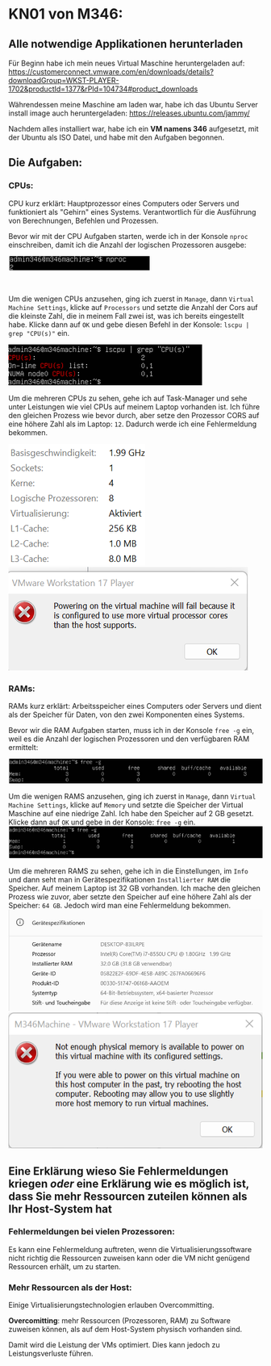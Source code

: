 # KN01 von M346:
## Alle notwendige Applikationen herunterladen
Für Beginn habe ich mein neues Virtual Maschine heruntergeladen auf: https://customerconnect.vmware.com/en/downloads/details?downloadGroup=WKST-PLAYER-1702&productId=1377&rPId=104734#product_downloads

Währendessen meine Maschine am laden war, habe ich das Ubuntu Server install image auch heruntergeladen: https://releases.ubuntu.com/jammy/

Nachdem alles installiert war, habe ich ein <b>VM namens 346</b> aufgesetzt, mit der Ubuntu als ISO Datei, und habe mit den Aufgaben begonnen.

## Die Aufgaben:
### CPUs:
CPU kurz erklärt: Hauptprozessor eines Computers oder Servers und funktioniert als "Gehirn" eines Systems. Verantwortlich für die Ausführung von Berechnungen, Befehlen und Prozessen.<br />

Bevor wir mit der CPU Aufgaben starten, werde ich in der Konsole ```nproc``` einschreiben, damit ich die Anzahl der logischen Prozessoren ausgebe:

![CPU - Anzahl der logischen Prozessoren - Pic](https://github.com/aabishtkhh/m346-aabish/blob/main/KN01/CPU-AnzahlDerLogischenProzessoren.png)

<br />

Um die wenigen CPUs anzusehen, ging ich zuerst in ```Manage```, dann ```Virtual Machine Settings```, klicke auf ```Processors``` und setzte die Anzahl der Cors auf die kleinste Zahl, die in meinem Fall zwei ist, was ich bereits eingestellt habe. Klicke dann auf ```OK``` und gebe diesen Befehl in der Konsole: ```lscpu | grep "CPU(s)"``` ein.

![CPU - Weniger CPUs anzeigen - Pic](https://github.com/aabishtkhh/m346-aabish/blob/main/KN01/CPU-WenigerCPUsZeigen.png)

Um die mehreren CPUs zu sehen, gehe ich auf Task-Manager und sehe unter Leistungen wie viel CPUs auf meinem Laptop vorhanden ist. Ich führe den gleichen Prozess wie bevor durch, aber setze den Prozessor CORS auf eine höhere Zahl als im Laptop: ```12```. Dadurch werde ich eine Fehlermeldung bekommen.

![CPU - Informationen - Pic](https://github.com/aabishtkhh/m346-aabish/blob/main/KN01/CPU-Informationen.png)
![CPU - Mehreren CPUs anzeigen - Pic](https://github.com/aabishtkhh/m346-aabish/blob/main/KN01/CPU-MehrerenCPUsZeigen.png)

### RAMs:
RAMs kurz erklärt: Arbeitsspeicher eines Computers oder Servers und dient als der Speicher für Daten, von den zwei Komponenten eines Systems. 
<br />

Bevor wir die RAM Aufgaben starten, muss ich in der Konsole ```free -g``` ein, weil es die Anzahl der logischen Prozessoren und den verfügbaren RAM ermittelt:

![RAM- ANzahl Speicher Anfang](https://github.com/aabishtkhh/m346-aabish/blob/main/KN01/RAM-AnzahlSpeicherAnfang.png)

Um die wenigen RAMS anzusehen, ging ich zuerst in ```Manage```, dann ```Virtual Machine Settings```, klicke auf ```Memory``` und setzte die Speicher der Virtual Maschine auf eine niedrige Zahl. Ich habe den Speicher auf 2 GB gesetzt. Klicke dann auf ```OK``` und gebe in der Konsole: ```free -g``` ein.
![RAM - Weniger RAMS anzeigen - Pic](https://github.com/aabishtkhh/m346-aabish/blob/main/KN01/RAMWenigerRAMsZeigen.png)

Um die mehreren RAMS zu sehen, gehe ich in die Einstellungen, im ```Info``` und dann seht man in Gerätespezifikationen ```Installierter RAM``` die Speicher. Auf meinem Laptop ist 32 GB vorhanden. Ich mache den gleichen Prozess wie zuvor, aber setzte den Speicher auf eine höhere Zahl als der Speicher: ```64 GB```. Jedoch wird man eine Fehlermeldung bekommen.
![RAM Informationen](https://github.com/aabishtkhh/m346-aabish/blob/main/KN01/RAM-Informationen.png)
![RAM - Mehreren RAMs anzeigen - Pic](https://github.com/aabishtkhh/m346-aabish/blob/main/KN01/RAM-MehrerenRAMsZeigen.png)

## Eine Erklärung wieso Sie Fehlermeldungen kriegen *oder* eine Erklärung wie es möglich ist, dass Sie mehr Ressourcen zuteilen können als Ihr Host-System hat
### Fehlermeldungen bei vielen Prozessoren: 
Es kann eine Fehlermeldung auftreten, wenn die Virtualisierungssoftware nicht richtig die Ressourcen zuweisen kann oder die VM nicht genügend Ressourcen erhält, um zu starten.

### Mehr Ressourcen als der Host: 
Einige Virtualisierungstechnologien erlauben Overcommitting.

<b>Overcomitting</b>: mehr Ressourcen (Prozessoren, RAM) zu Software zuweisen können, als auf dem Host-System physisch vorhanden sind.

Damit wird die Leistung der VMs optimiert. Dies kann jedoch zu Leistungsverluste führen.

